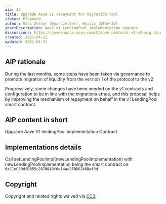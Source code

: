 ```yaml
---
aip: 15
title: Upgrade Aave V1 repayment for migration tool
status: Proposed
author: Marc Zeller (@marczeller), Emilio (@The-3D)
shortDescription: Aave v1 LendingPool implementation upgrade
discussions: https://governance.aave.com/t/aave-protocol-v1-v2-migration-tool-and-transition-plan/2053
created: 2021-04-21
updated: 2021-04-21
---
```


## AIP rationale

During the last months, some steps have been taken via governance to promote migration of liquidity from the version 1 of the protocol to the v2.

Progressively, some changes have been needed on the v1 contracts and configuration to be in line with the migrations ethos, and this proposal helps by improving the mechanism of repayment on behalf in the v1 LendingPool smart contract.


## AIP content in short

Upgrade Aave V1 lendingPool implementation Contract

## Implementations details

Call setLendingPoolImpl(newLendingPoolImplementation) with newLendingPoolImplementation being the smart contract on `0xC1eC30dfD855c287084Bf6e14ae2FDD0246Baf0d`

## Copyright

Copyright and related rights waived via [CC0](https://creativecommons.org/publicdomain/zero/1.0/).
